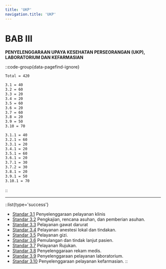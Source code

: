 ```yaml
---
title: 'UKP'
navigation.title: 'UKP'
---
```


# BAB III 

**PENYELENGGARAAN UPAYA KESEHATAN PERSEORANGAN (UKP), LABORATORIUM DAN KEFARMASIAN**  

::code-group{data-pagefind-ignore}
```bash [Nilai]
Total = 420
```
```bash [Standar]
3.1 = 40
3.2 = 60
3.3 = 20 
3.4 = 20 
3.5 = 60 
3.6 = 20 
3.7 = 60 
3.8 = 20
3.9 = 50
3.10 = 70
```
```bash [Kriteria]
3.1.1 = 40
3.2.1 = 60
3.3.1 = 20
3.4.1 = 20
3.5.1 = 60
3.6.1 = 20
3.7.1 = 30
3.7.2 = 30
3.8.1 = 20
3.9.1 = 50
3.10.1 = 70
```
::

---
::list{type='success'}

- [Standar 3.1](/3/1) Penyelenggaraan pelayanan klinis 
- [Standar 3.2](/3/2) Pengkajian, rencana asuhan, dan pemberian asuhan. 
- [Standar 3.3](/3/3) Pelayanan gawat darurat 
- [Standar 3.4](/3/4) Pelayanan anestesi lokal dan tindakan. 
- [Standar 3.5](/3/5) Pelayanan gizi. 
- [Standar 3.6](/3/6) Pemulangan dan tindak lanjut pasien. 
- [Standar 3.7](/3/7) Pelayanan Rujukan. 
- [Standar 3.8](/3/8) Penyelenggaraan rekam medis. 
- [Standar 3.9](/3/9) Penyelenggaraan pelayanan laboratorium. 
- [Standar 3.10](/3/10) Penyelenggaraan pelayanan kefarmasian. 
::